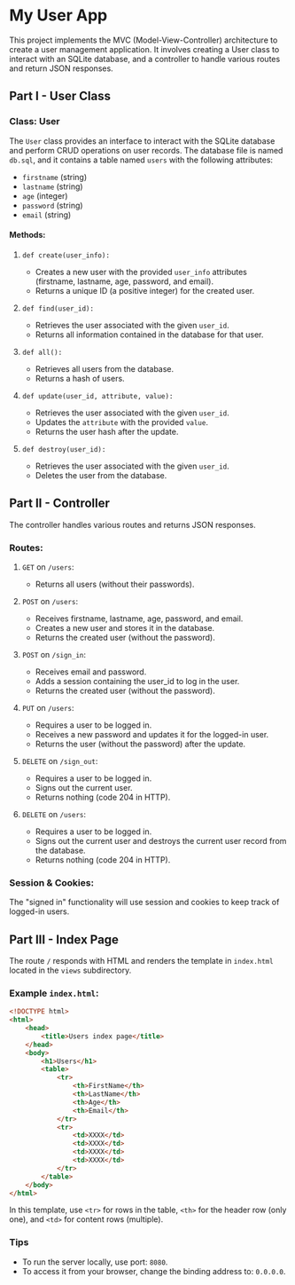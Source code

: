 # My User App

This project implements the MVC (Model-View-Controller) architecture to create a user management application. It involves creating a User class to interact with an SQLite database, and a controller to handle various routes and return JSON responses.

## Part I - User Class

### Class: User

The `User` class provides an interface to interact with the SQLite database and perform CRUD operations on user records. The database file is named `db.sql`, and it contains a table named `users` with the following attributes:

- `firstname` (string)
- `lastname` (string)
- `age` (integer)
- `password` (string)
- `email` (string)

#### Methods:

1. `def create(user_info):`

   - Creates a new user with the provided `user_info` attributes (firstname, lastname, age, password, and email).
   - Returns a unique ID (a positive integer) for the created user.

2. `def find(user_id):`

   - Retrieves the user associated with the given `user_id`.
   - Returns all information contained in the database for that user.

3. `def all():`

   - Retrieves all users from the database.
   - Returns a hash of users.

4. `def update(user_id, attribute, value):`

   - Retrieves the user associated with the given `user_id`.
   - Updates the `attribute` with the provided `value`.
   - Returns the user hash after the update.

5. `def destroy(user_id):`

   - Retrieves the user associated with the given `user_id`.
   - Deletes the user from the database.

## Part II - Controller

The controller handles various routes and returns JSON responses.

### Routes:

1. `GET` on `/users`:

   - Returns all users (without their passwords).

2. `POST` on `/users`:

   - Receives firstname, lastname, age, password, and email.
   - Creates a new user and stores it in the database.
   - Returns the created user (without the password).

3. `POST` on `/sign_in`:

   - Receives email and password.
   - Adds a session containing the user_id to log in the user.
   - Returns the created user (without the password).

4. `PUT` on `/users`:

   - Requires a user to be logged in.
   - Receives a new password and updates it for the logged-in user.
   - Returns the user (without the password) after the update.

5. `DELETE` on `/sign_out`:

   - Requires a user to be logged in.
   - Signs out the current user.
   - Returns nothing (code 204 in HTTP).

6. `DELETE` on `/users`:

   - Requires a user to be logged in.
   - Signs out the current user and destroys the current user record from the database.
   - Returns nothing (code 204 in HTTP).

### Session & Cookies:

The "signed in" functionality will use session and cookies to keep track of logged-in users.

## Part III - Index Page

The route `/` responds with HTML and renders the template in `index.html` located in the `views` subdirectory.

### Example `index.html`:

```html
<!DOCTYPE html>
<html>
    <head>
        <title>Users index page</title>
    </head>
    <body>
        <h1>Users</h1>
        <table>
            <tr>
                <th>FirstName</th>
                <th>LastName</th>
                <th>Age</th>
                <th>Email</th>
            </tr>
            <tr>
                <td>XXXX</td>
                <td>XXXX</td>
                <td>XXXX</td>
                <td>XXXX</td>
            </tr>
        </table>
    </body>
</html>
```

In this template, use `<tr>` for rows in the table, `<th>` for the header row (only one), and `<td>` for content rows (multiple).

### Tips

- To run the server locally, use port: `8080`.
- To access it from your browser, change the binding address to: `0.0.0.0`.
